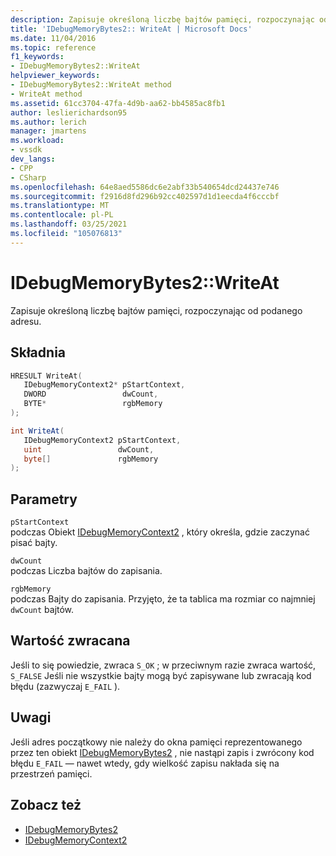 ```yaml
---
description: Zapisuje określoną liczbę bajtów pamięci, rozpoczynając od podanego adresu.
title: 'IDebugMemoryBytes2:: WriteAt | Microsoft Docs'
ms.date: 11/04/2016
ms.topic: reference
f1_keywords:
- IDebugMemoryBytes2::WriteAt
helpviewer_keywords:
- IDebugMemoryBytes2::WriteAt method
- WriteAt method
ms.assetid: 61cc3704-47fa-4d9b-aa62-bb4585ac8fb1
author: leslierichardson95
ms.author: lerich
manager: jmartens
ms.workload:
- vssdk
dev_langs:
- CPP
- CSharp
ms.openlocfilehash: 64e8aed5586dc6e2abf33b540654dcd24437e746
ms.sourcegitcommit: f2916d8fd296b92cc402597d1d1eecda4f6cccbf
ms.translationtype: MT
ms.contentlocale: pl-PL
ms.lasthandoff: 03/25/2021
ms.locfileid: "105076813"
---
```

# <a name="idebugmemorybytes2writeat"></a>IDebugMemoryBytes2::WriteAt
Zapisuje określoną liczbę bajtów pamięci, rozpoczynając od podanego adresu.

## <a name="syntax"></a>Składnia

```cpp
HRESULT WriteAt( 
   IDebugMemoryContext2* pStartContext,
   DWORD                 dwCount,
   BYTE*                 rgbMemory
);
```

```csharp
int WriteAt(
   IDebugMemoryContext2 pStartContext,
   uint                 dwCount,
   byte[]               rgbMemory
);
```

## <a name="parameters"></a>Parametry
`pStartContext`\
podczas Obiekt [IDebugMemoryContext2](../../../extensibility/debugger/reference/idebugmemorycontext2.md) , który określa, gdzie zaczynać pisać bajty.

`dwCount`\
podczas Liczba bajtów do zapisania.

`rgbMemory`\
podczas Bajty do zapisania. Przyjęto, że ta tablica ma rozmiar co najmniej `dwCount` bajtów.

## <a name="return-value"></a>Wartość zwracana
 Jeśli to się powiedzie, zwraca `S_OK` ; w przeciwnym razie zwraca wartość, `S_FALSE` Jeśli nie wszystkie bajty mogą być zapisywane lub zwracają kod błędu (zazwyczaj `E_FAIL` ).

## <a name="remarks"></a>Uwagi
 Jeśli adres początkowy nie należy do okna pamięci reprezentowanego przez ten obiekt [IDebugMemoryBytes2](../../../extensibility/debugger/reference/idebugmemorybytes2.md) , nie nastąpi zapis i zwrócony kod błędu `E_FAIL` — nawet wtedy, gdy wielkość zapisu nakłada się na przestrzeń pamięci.

## <a name="see-also"></a>Zobacz też
- [IDebugMemoryBytes2](../../../extensibility/debugger/reference/idebugmemorybytes2.md)
- [IDebugMemoryContext2](../../../extensibility/debugger/reference/idebugmemorycontext2.md)
